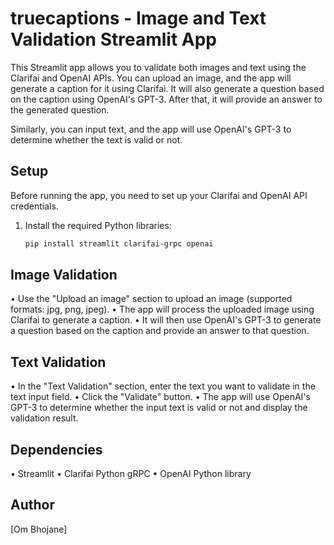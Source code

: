 # truecaptions - Image and Text Validation Streamlit App

This Streamlit app allows you to validate both images and text using the Clarifai and OpenAI APIs. You can upload an image, and the app will generate a caption for it using Clarifai. It will also generate a question based on the caption using OpenAI's GPT-3. After that, it will provide an answer to the generated question.

Similarly, you can input text, and the app will use OpenAI's GPT-3 to determine whether the text is valid or not.

## Setup

Before running the app, you need to set up your Clarifai and OpenAI API credentials.

1. Install the required Python libraries:
   ```bash
   pip install streamlit clarifai-grpc openai

## Image Validation <br>
• Use the "Upload an image" section to upload an image (supported formats: jpg, png, jpeg).
• The app will process the uploaded image using Clarifai to generate a caption.
• It will then use OpenAI's GPT-3 to generate a question based on the caption and provide an answer to that question.

## Text Validation <br>
• In the "Text Validation" section, enter the text you want to validate in the text input field.
• Click the "Validate" button.
• The app will use OpenAI's GPT-3 to determine whether the input text is valid or not and display the validation result.

## Dependencies
• Streamlit
• Clarifai Python gRPC
• OpenAI Python library

## Author <br>
[Om Bhojane]
